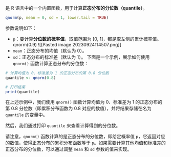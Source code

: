  是 R 语言中的一个内置函数，用于计算**正态分布的分位数（quantile）**。
```R
qnorm(p, mean = 0, sd = 1, lower.tail = TRUE)
```
参数说明如下：
- `p`：要计算**分位数的概率值**，取值范围为 [0, 1]，都是取左侧的累计概率值。
qnorm(0.9)
![[Pasted image 20230924114507.png]]
- `mean`：正态分布的均值（默认为 0）。
- `sd`：正态分布的标准差（默认为 1）。
下面是一个示例，展示如何使用 `qnorm()` 函数计算正态分布的分位数：
```R
# 计算均值为 0、标准差为 1 的正态分布的第 0.8 分位数
quantile <- qnorm(0.8)

# 打印结果
print(quantile)
```

在上述示例中，我们使用 `qnorm()` 函数计算均值为 0、标准差为 1 的正态分布的第 0.8 分位数（即累积分布函数为 0.8 对应的数值），并将结果存储在名为 `quantile` 的变量中。

然后，我们通过打印 `quantile` 来查看计算得到的分位数。

请注意，`qnorm()` 函数计算的是正态分布的分位数，即给定概率值 `p`，它返回对应的数值，使得正态分布的累积分布函数等于 `p`。如果需要计算其他均值和标准差的正态分布的分位数，可以通过调整 `mean` 和 `sd` 参数的值来实现。